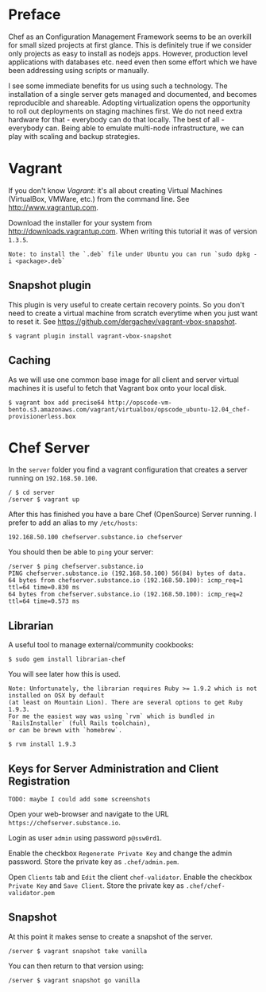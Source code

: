 # Preface

Chef as an Configuration Management Framework seems to be an overkill for small sized projects at first glance.
This is definitely true if we consider only projects as easy to install as nodejs apps.
However, production level applications with databases etc. need even then some effort which we have been addressing
using scripts or manually.

I see some immediate benefits for us using such a technology.
The installation of a single server gets managed and documented, and becomes reproducible and shareable.
Adopting virtualization opens the opportunity to roll out deployments on staging machines first. We do not need extra hardware for that - everybody can do that locally. The best of all - everybody can.
Being able to emulate multi-node infrastructure, we can play with scaling and backup strategies.


# Vagrant

If you don't know *Vagrant*: it's all about creating Virtual Machines (VirtualBox, VMWare, etc.) from the command line.
See http://www.vagrantup.com.


Download the installer for your system from http://downloads.vagrantup.com.
When writing this tutorial it was of version `1.3.5`.

    Note: to install the `.deb` file under Ubuntu you can run `sudo dpkg -i <package>.deb`

## Snapshot plugin

This plugin is very useful to create certain recovery points. So you don't need to create a virtual machine from scratch
everytime when you just want to reset it. See https://github.com/dergachev/vagrant-vbox-snapshot.

```
$ vagrant plugin install vagrant-vbox-snapshot
```

## Caching

As we will use one common base image for all client and server virtual machines
it is useful to fetch that Vagrant box onto your local disk.

```
$ vagrant box add precise64 http://opscode-vm-bento.s3.amazonaws.com/vagrant/virtualbox/opscode_ubuntu-12.04_chef-provisionerless.box
```

# Chef Server

In the `server` folder you find a vagrant configuration that creates a server running on `192.168.50.100`.

```
/ $ cd server
/server $ vagrant up
```

After this has finished you have a bare Chef (OpenSource) Server running.
I prefer to add an alias to my `/etc/hosts`:

```
192.168.50.100 chefserver.substance.io chefserver
```

You should then be able to `ping` your server:

```
/server $ ping chefserver.substance.io
PING chefserver.substance.io (192.168.50.100) 56(84) bytes of data.
64 bytes from chefserver.substance.io (192.168.50.100): icmp_req=1 ttl=64 time=0.830 ms
64 bytes from chefserver.substance.io (192.168.50.100): icmp_req=2 ttl=64 time=0.573 ms
```

## Librarian

A useful tool to manage external/community cookbooks:

```
$ sudo gem install librarian-chef
```

You will see later how this is used.


    Note: Unfortunately, the librarian requires Ruby >= 1.9.2 which is not installed on OSX by default
    (at least on Mountain Lion). There are several options to get Ruby 1.9.3.
    For me the easiest way was usìng `rvm` which is bundled in `RailsInstaller` (full Rails toolchain),
    or can be brewn with `homebrew`.

```
$ rvm install 1.9.3
```

## Keys for Server Administration and Client Registration

    TODO: maybe I could add some screenshots

Open your web-browser and navigate to the URL `https://chefserver.substance.io`.

Login as user `admin` using password `p@ssw0rd1`.

Enable the checkbox `Regenerate Private Key` and change the admin password.
Store the private key as `.chef/admin.pem`.

Open `Clients` tab and `Edit` the client `chef-validator`.
Enable the checkbox `Private Key` and `Save Client`.
Store the private key as `.chef/chef-validator.pem`

## Snapshot

At this point it makes sense to create a snapshot of the server.

```
/server $ vagrant snapshot take vanilla
```

You can then return to that version using:

```
/server $ vagrant snapshot go vanilla
```
